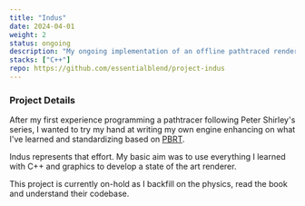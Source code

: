 ```yaml
---
title: "Indus"
date: 2024-04-01
weight: 2
status: ongoing
description: "My ongoing implementation of an offline pathtraced renderer based on PBRT."
stacks: ["C++"]
repo: https://github.com/essentialblend/project-indus
---
```


### Project Details

After my first experience programming a pathtracer following Peter Shirley's series, I wanted to try my hand at writing my own engine enhancing on what I've learned and standardizing based on [PBRT](https://pbrt.org).

Indus represents that effort. My basic aim was to use everything I learned with C++ and graphics to develop a state of the art renderer.

This project is currently on-hold as I backfill on the physics, read the book and understand their codebase. 